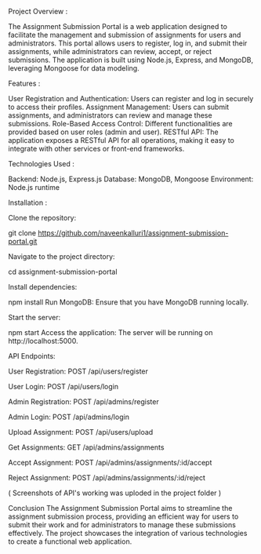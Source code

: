 Project Overview : 


The Assignment Submission Portal is a web application designed to facilitate the management and submission of assignments for users and administrators. This portal allows users to register, log in, and submit their assignments, while administrators can review, accept, or reject submissions. The application is built using Node.js, Express, and MongoDB, leveraging Mongoose for data modeling.



Features :


User Registration and Authentication: Users can register and log in securely to access their profiles.
Assignment Management: Users can submit assignments, and administrators can review and manage these submissions.
Role-Based Access Control: Different functionalities are provided based on user roles (admin and user).
RESTful API: The application exposes a RESTful API for all operations, making it easy to integrate with other services or front-end frameworks.



Technologies Used :



Backend: Node.js, Express.js
Database: MongoDB, Mongoose
Environment: Node.js runtime




Installation :


Clone the repository:


git clone https://github.com/naveenkalluri1/assignment-submission-portal.git



Navigate to the project directory:



cd assignment-submission-portal



Install dependencies:



npm install
Run MongoDB: Ensure that you have MongoDB running locally.



Start the server:


npm start
Access the application: The server will be running on http://localhost:5000.



API Endpoints:



User Registration: POST /api/users/register


User Login: POST /api/users/login


Admin Registration: POST /api/admins/register


Admin Login: POST /api/admins/login


Upload Assignment: POST /api/users/upload


Get Assignments: GET /api/admins/assignments


Accept Assignment: POST /api/admins/assignments/:id/accept


Reject Assignment: POST /api/admins/assignments/:id/reject


( Screenshots of API's working was uploded in the project folder )



Conclusion
The Assignment Submission Portal aims to streamline the assignment submission process, providing an efficient way for users to submit their work and for administrators to manage these submissions effectively. The project showcases the integration of various technologies to create a functional web application.

